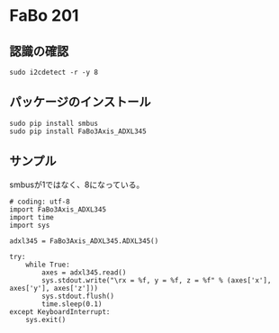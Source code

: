 # FaBo 201

## 認識の確認

```
sudo i2cdetect -r -y 8
```

## パッケージのインストール

```
sudo pip install smbus
sudo pip install FaBo3Axis_ADXL345
```

## サンプル

smbusが1ではなく、8になっている。

```
# coding: utf-8
import FaBo3Axis_ADXL345
import time
import sys

adxl345 = FaBo3Axis_ADXL345.ADXL345()

try:
    while True:
        axes = adxl345.read()
        sys.stdout.write("\rx = %f, y = %f, z = %f" % (axes['x'],  axes['y'], axes['z']))
        sys.stdout.flush()
        time.sleep(0.1)
except KeyboardInterrupt:
    sys.exit()
```
